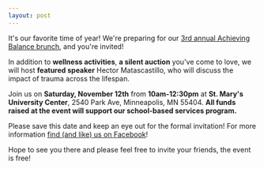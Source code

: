 ```yaml
---
layout: post
---
```


It's our favorite time of year!  We're preparing for our [3rd annual Achieving Balance brunch](/2016/10/12/2016-brunch/), and you're invited!

In addition to **wellness activities**, **a silent auction** you've come to love, we will host **featured speaker** Hector Matascastillo, who will discuss the impact of trauma across the lifespan. 

Join us on **Saturday, November 12th** from **10am-12:30pm** at **St. Mary's University Center**, 2540 Park Ave, Minneapolis, MN 55404. **All funds raised at the event will support our school-based services program.**

Please save this date and keep an eye out for the formal invitation! For more information [find (and like) us on Facebook](https://www.facebook.com/watercoursecounseling)!

Hope to see you there and please feel free to invite your friends, the event is free!
